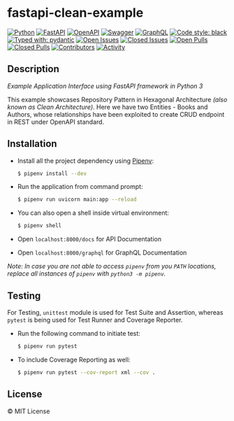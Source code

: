 # fastapi-clean-example

[![Python](https://img.shields.io/badge/python-3670A0?style=for-the-badge&logo=python&logoColor=ffdd54)](https://docs.python.org/3/)
[![FastAPI](https://img.shields.io/badge/FastAPI-005571?style=for-the-badge&logo=fastapi)](https://fastapi.tiangolo.com/)
[![OpenAPI](https://img.shields.io/badge/openapi-6BA539?style=for-the-badge&logo=openapi-initiative&logoColor=fff)](https://www.openapis.org/)
[![Swagger](https://img.shields.io/badge/-Swagger-%23Clojure?style=for-the-badge&logo=swagger&logoColor=white)](https://swagger.io/)
[![GraphQL](https://img.shields.io/badge/-GraphQL-E10098?style=for-the-badge&logo=graphql&logoColor=white)](https://graphql.org/)
[![Code style: black](https://img.shields.io/badge/code%20style-black-000000.svg?style=for-the-badge)](https://black.readthedocs.io/en/stable/)
[![Typed with: pydantic](https://img.shields.io/badge/typed%20with-pydantic-BA600F.svg?style=for-the-badge)](https://black.readthedocs.io/en/stable/)
[![Open Issues](https://img.shields.io/github/issues-raw/0xTheProDev/fastapi-clean-example?style=for-the-badge)](https://github.com/0xTheProDev/fastapi-clean-example/issues)
[![Closed Issues](https://img.shields.io/github/issues-closed-raw/0xTheProDev/fastapi-clean-example?style=for-the-badge)](https://github.com/0xTheProDev/fastapi-clean-example/issues?q=is%3Aissue+is%3Aclosed)
[![Open Pulls](https://img.shields.io/github/issues-pr-raw/0xTheProDev/fastapi-clean-example?style=for-the-badge)](https://github.com/0xTheProDev/fastapi-clean-example/pulls)
[![Closed Pulls](https://img.shields.io/github/issues-pr-closed-raw/0xTheProDev/fastapi-clean-example?style=for-the-badge)](https://github.com/0xTheProDev/fastapi-clean-example/pulls?q=is%3Apr+is%3Aclosed)
[![Contributors](https://img.shields.io/github/contributors/0xTheProDev/fastapi-clean-example?style=for-the-badge)](https://github.com/0xTheProDev/fastapi-clean-example/graphs/contributors)
[![Activity](https://img.shields.io/github/last-commit/0xTheProDev/fastapi-clean-example?style=for-the-badge&label=most%20recent%20activity)](https://github.com/0xTheProDev/fastapi-clean-example/pulse)

## Description

_Example Application Interface using FastAPI framework in Python 3_

This example showcases Repository Pattern in Hexagonal Architecture _(also known as Clean Architecture)_. Here we have two Entities - Books and Authors, whose relationships have been exploited to create CRUD endpoint in REST under OpenAPI standard.

## Installation

- Install all the project dependency using [Pipenv](https://pipenv.pypa.io):

  ```sh
  $ pipenv install --dev
  ```

- Run the application from command prompt:

  ```sh
  $ pipenv run uvicorn main:app --reload
  ```

- You can also open a shell inside virtual environment:

  ```sh
  $ pipenv shell
  ```

- Open `localhost:8000/docs` for API Documentation

- Open `localhost:8000/graphql` for GraphQL Documentation

_*Note:* In case you are not able to access `pipenv` from you `PATH` locations, replace all instances of `pipenv` with `python3 -m pipenv`._

## Testing

For Testing, `unittest` module is used for Test Suite and Assertion, whereas `pytest` is being used for Test Runner and Coverage Reporter.

- Run the following command to initiate test:
  ```sh
  $ pipenv run pytest
  ```
- To include Coverage Reporting as well:
  ```sh
  $ pipenv run pytest --cov-report xml --cov .
  ```

## License

&copy; MIT License
